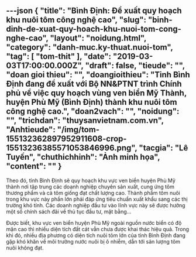 ---json
{
    "title": "Bình Định: Đề xuất quy hoạch khu nuôi tôm công nghệ cao",
    "slug": "binh-dinh-de-xuat-quy-hoach-khu-nuoi-tom-cong-nghe-cao",
    "layout": "noidung.html",
    "category": "danh-muc.ky-thuat.nuoi-tom",
    "tag": [
        "tom-thit"
    ],
    "date": "2019-03-03T17:00:00.000Z",
    "draft": false,
    "tieude": "",
    "doan gioi thieu": "",
    "doangioithieu": "Tỉnh Bình Định đang đề xuất với Bộ NN&PTNT trình Chính phủ về việc quy hoạch vùng ven biển Mỹ Thành, huyện Phù Mỹ (Bình Định) thành khu nuôi tôm công nghệ cao.",
    "doan2vach": "",
    "noidung": "",
    "trichdan": "thuysanvietnam.com.vn",
    "Anhtieude": "/img/tom-155132362897952911608-crop-15513236385571053846996.png",
    "tacgia": "Lê Tuyến",
    "chuthichhinh": "Ảnh minh họa",
    "__content__": ""
}
---
<p>Theo đ&oacute;, tỉnh B&igrave;nh Định sẽ quy hoạch khu vực ven biển huyện Ph&ugrave; Mỹ th&agrave;nh nơi tập trung c&aacute;c doanh nghiệp chuy&ecirc;n sản xuất, cung ứng t&ocirc;m thương phẩm v&agrave; cả t&ocirc;m giống đạt chất lượng cao. Th&agrave;nh phẩm t&ocirc;m nu&ocirc;i trong khu vực n&agrave;y phần lớn phải đ&aacute;p ứng ti&ecirc;u chuẩn xuất khẩu sang c&aacute;c thị trường kh&oacute; t&iacute;nh. C&aacute;c doanh nghiệp đầu tư v&agrave;o lĩnh vực n&agrave;y sẽ được hưởng một số ch&iacute;nh s&aacute;ch đ&atilde;i về thủ tục đầu tư, mặt bằng&hellip;</p>

<p>Được biết, khu vực ven biển huyện Ph&ugrave; Mỹ ngo&agrave;i nguồn nước biển c&oacute; độ mặn cao th&igrave; nhiều diện t&iacute;ch đất c&aacute;t vẫn chưa được khai th&aacute;c hiệu quả. Trong khi đ&oacute;, nhiều địa phương c&oacute; diện t&iacute;ch nu&ocirc;i t&ocirc;m lớn của tỉnh B&igrave;nh Định đang gặp kh&oacute; khăn về m&ocirc;i trường nước nu&ocirc;i bị &ocirc; nhiễm, dẫn tới sản lượng t&ocirc;m nu&ocirc;i kh&ocirc;ng đạt.</p>

